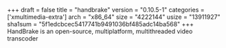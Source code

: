 +++
draft = false
title = "handbrake"
version = "0.10.5-1"
categories = ['xmultimedia-extra']
arch = "x86_64"
size = "4222144"
usize = "13911927"
sha1sum = "5f1edcbcec5417741b9491036bf485adc14ba568"
+++
HandBrake is an open-source, multiplatform, multithreaded video transcoder
